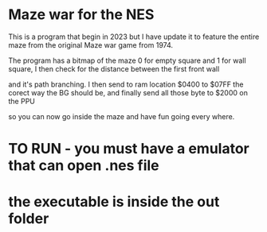 # Maze war for the NES 
<p text-align="center">This is a program that begin in 2023 but I have update it to feature the entire maze from the original Maze war game from 1974.</p>
<p text-align="center">The program has a bitmap of the maze 0 for empty square and 1 for wall square, I then check for the distance between the first front wall </p>
<p text-align="center">and it's path branching. I then send to ram location $0400 to $07FF the corect way the BG should be, and finally send all those byte to $2000 on the PPU</p>
<p text-align="center">so you can now go inside the maze and have fun going every where. </p>

# TO RUN - you must have a emulator that can open .nes file
# the executable is inside the out folder